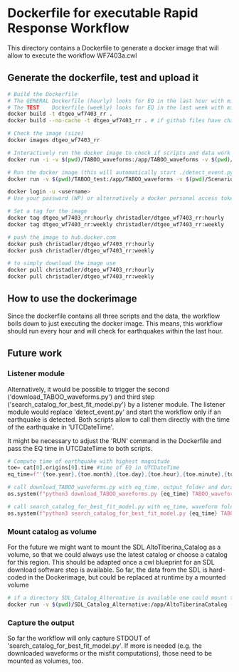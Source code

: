 # Dockerfile for executable Rapid Response Workflow

This directory contains a Dockerfile to generate a docker image
that will allow to execute the workflow WF7403a.cwl

## Generate the dockerfile, test and upload it

```bash
# Build the Dockerfile
# The GENERAL Dockerfile (hourly) looks for EQ in the last hour with minmagnitude>4 it uses the github versio of detect_event.py
# The TEST    Dockerfile (weekly) looks for EQ in the last week with minmagnitude>2 it uses the local version of detect_event.py
docker build -t dtgeo_wf7403_rr .
docker build --no-cache -t dtgeo_wf7403_rr . # if github files have changed

# Check the image (size)
docker images dtgeo_wf7403_rr

# Interactively run the docker image to check if scripts and data work together
docker run -i -v $(pwd)/TABOO_waveforms:/app/TABOO_waveforms -v $(pwd)/Scenario_Misfit:/app/Scenario_Misfit -t dtgeo_wf7403_rr:weekly /bin/bash

# Run the docker image (this will automatically start ./detect_event.py)
docker run -v $(pwd)/TABOO_test:/app/TABOO_waveforms -v $(pwd)/Scenario_Misfit:/app/Scenario_Misfit -t dtgeo_wf7403_rr:weekly 

docker login -u <username>
# Use your password (WP) or alternatively a docker personal access token (PAT)

# Set a tag for the image
docker tag dtgeo_wf7403_rr:hourly christadler/dtgeo_wf7403_rr:hourly
docker tag dtgeo_wf7403_rr:weekly christadler/dtgeo_wf7403_rr:weekly

# push the image to hub.docker.com
docker push christadler/dtgeo_wf7403_rr:hourly
docker push christadler/dtgeo_wf7403_rr:weekly

# to simply download the image use
docker pull christadler/dtgeo_wf7403_rr:hourly
docker pull christadler/dtgeo_wf7403_rr:weekly
```

## How to use the dockerimage

Since the dockerfile contains all three scripts and the data, the workflow boils down to just executing the docker image. This means, this workflow should run every hour and will check for earthquakes within the last hour.

## Future work

### Listener module

Alternatively, it would be possible to trigger the second ('download_TABOO_waveforms.py') and third step ('search_catalog_for_best_fit_model.py') by a listener module. The listener module would replace 'detect_event.py' and start the workflow only if an earthquake is detected. Both scripts allow to call them directly with the time of the earthquake in 'UTCDateTime'.

It might be necessary to adjust the 'RUN' command in the Dockerfile and pass the EQ time in UTCDateTime to both scripts.

```python
# Compute time of earthquake with highest magnitude
toe= cat[0].origins[0].time #time of EQ in UTCDateTime
eq_time=f"'{toe.year},{toe.month},{toe.day},{toe.hour},{toe.minute},{toe.second}'"

# call download_TABOO_waveforms.py with eq_time, output_folder and duration
os.system(f"python3 download_TABOO_waveforms.py {eq_time} TABOO_waveforms 60 ")

# call search_catalog_for_best_fit_model.py with eq_time, waveform folder and catalog
os.system(f"python3 search_catalog_for_best_fit_model.py {eq_time} TABOO_waveforms AltoTiberinaCatalog ")
```

### Mount catalog as volume

For the future we might want to mount the SDL AltoTiberina\_Catalog as a volume, so that we could always use the latest catalog or choose a catalog for this region. This should be adapted once a cwl blueprint for an SDL download software step is available. So far, the data from the SDL is hard-coded in the Dockerimage, but could be replaced at runtime by a mounted volume

```bash
# if a directory SDL_Catalog_Alternative is available one could mount the catalog as
docker run -v $(pwd)/SDL_Catalog_Alternative:/app/AltoTiberinaCatalog -v $(pwd)/TABOO_waveforms:/app/TABOO_waveforms -v $(pwd)/Scenario_Misfit:/app/Scenario_Misfit -t dtgeo_wf7403_rr:hourly
```

### Capture the output

So far the workflow will only capture STDOUT of 'search_catalog_for_best_fit_model.py'. If more is needed (e.g. the downloaded waveforms or the misfit computations), those need to be mounted as volumes, too.
